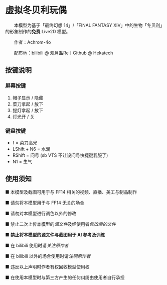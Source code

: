 # 虚拟冬贝利玩偶

　　本模型为基于「最终幻想 14」/「FINAL FANTASY XIV」中的生物「冬贝利」的形象制作的**免费** Live2D 模型。

　　作者：Achrom-4o

　　配布地：bilibili @ 观月盐Re｜Github @ Hekatech

## 按键说明

### 屏幕按键

1. 帽子显示 / 隐藏
2. 菜刀拿起 / 放下
3. 提灯拿起 / 放下
4. 灯光开 / 关

### 键盘按键

- f = 菜刀高光
- LShift + N6 = 水滴
- RShift = 问号 (sb VTS 不让设问号快捷键我服了)
- N1 = 生气

## 使用须知

■ 本模型及截图可用于与 FF14 相关的视频、直播、美工与制品制作

■ 请勿将本模型用于与 FF14 无关的场合

■ 请勿对本模型进行调色以外的修改

■ 禁止二次上传本模型的*源文件*及经使用者*修改后的文件*

■ **禁止将本模型的源文件与截图用于 AI 参考及训练**

■ 在 bilibili 使用时请*关注原作者*

■ 在 bilibili 以外的场合使用时请*注明原作者*

■ 违反以上声明时作者有权回收模型使用权

■ 在使用本模型时与第三方产生的任何纠纷由使用者自行承担